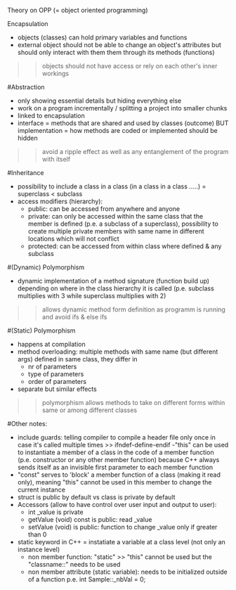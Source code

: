 Theory on OPP (= object oriented programming)

Encapsulation
- objects (classes) can hold primary variables and functions
- external object should not be able to change an object's attributes
but should only interact with them them through its methods (functions)
>> objects should not have access or rely on each other's inner workings

#Abstraction
- only showing essential details but hiding everything else
- work on a program incrementally / splitting a project into smaller chunks
- linked to encapsulation
- interface = methods that are shared and used by classes (outcome) BUT
implementation = how methods are coded or implemented should be hidden
>> avoid a ripple effect as well as any entanglement of the program with itself

#Inheritance
- possibility to include a class in a class (in a class in a class .....)
= superclass < subclass
- access modifiers (hierarchy):
	- public: can be accessed from anywhere and anyone
	- private: can only be accessed within the same class that the member
	is defined (p.e. a subclass of a superclass), possibility to create
	multiple private members with same name in different locations which
	will not conflict
	- protected: can be accessed from within class where defined & any subclass

#(Dynamic) Polymorphism
- dynamic implementation of a method signature (function build up) depending
on where in the class hierarchy it is called (p.e. subclass multiplies with 3
while superclass multiplies with 2)
>> allows dynamic method form definition as programm is running and avoid ifs & else ifs

#(Static) Polymorphism
- happens at compilation
- method overloading: multiple methods with same name (but different args)
defined in same class, they differ in
	- nr of parameters
	- type of parameters
	- order of parameters
- separate but similar effects
>> polymorphism allows methods to take on different forms within same or among different
classes


#Other notes:
- include guards: telling compiler to compile a header file only once in case it's called
multiple times >> ifndef-define-endif
-"this" can be used to instantiate a member of a class in the code of a member function (p.e.
constructor or any other member function) because C++ always sends itself as an invisible
first parameter to each member function
- "const" serves to 'block' a member function of a class (making it read only), meaning "this"
cannot be used in this member to change the current instance
- struct is public by default vs class is private by default
- Accessors (allow to have control over user input and output to user):
	- int _value is private
	- getValue (void) const is public: read _value
	- setValue (void) is public: function to change _value only if greater than 0
- static keyword in C++ = instatiate a variable at a class level (not only an instance level)
	- non member function: "static" >> "this" cannot be used but the "classname::" needs to be used
	- non member attribute (static variable): needs to be initialized outside of a function
		p.e. int	Sample::_nbVal = 0;
